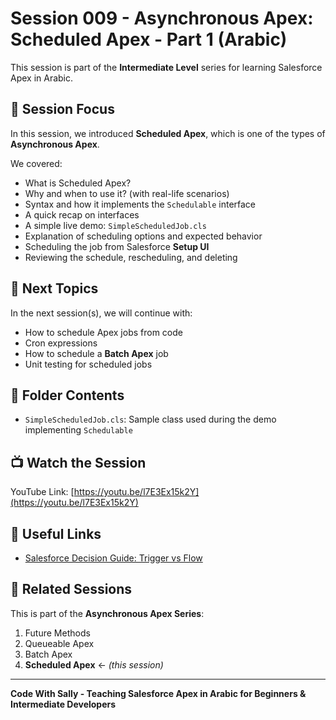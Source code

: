 # Session 009 - Asynchronous Apex: Scheduled Apex - Part 1 (Arabic)

This session is part of the **Intermediate Level** series for learning Salesforce Apex in Arabic.

## 🎯 Session Focus
In this session, we introduced **Scheduled Apex**, which is one of the types of **Asynchronous Apex**.

We covered:
- What is Scheduled Apex?
- Why and when to use it? (with real-life scenarios)
- Syntax and how it implements the `Schedulable` interface
- A quick recap on interfaces
- A simple live demo: `SimpleScheduledJob.cls`
- Explanation of scheduling options and expected behavior
- Scheduling the job from Salesforce **Setup UI**
- Reviewing the schedule, rescheduling, and deleting

## 📌 Next Topics
In the next session(s), we will continue with:
- How to schedule Apex jobs from code
- Cron expressions
- How to schedule a **Batch Apex** job
- Unit testing for scheduled jobs

## 📂 Folder Contents
- `SimpleScheduledJob.cls`: Sample class used during the demo implementing `Schedulable`

## 📺 Watch the Session
YouTube Link: [https://youtu.be/l7E3Ex15k2Y](https://youtu.be/l7E3Ex15k2Y)

## 🧠 Useful Links
- [Salesforce Decision Guide: Trigger vs Flow](https://architect.salesforce.com/decision-guides/trigger-automation)

## 🧵 Related Sessions
This is part of the **Asynchronous Apex Series**:
1. Future Methods
2. Queueable Apex
3. Batch Apex
4. **Scheduled Apex** ← *(this session)*

---

**Code With Sally - Teaching Salesforce Apex in Arabic for Beginners & Intermediate Developers**

